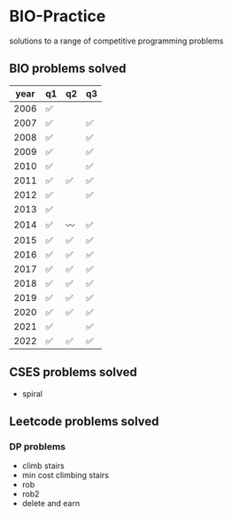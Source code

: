 # BIO-Practice
solutions to a range of competitive programming problems

## BIO problems solved
| year 	| q1 	| q2 	| q3 	|
|------	|----	|----	|----	|
| 2006 	| ✅   	|    	| 	|
| 2007 	| ✅   	|    	| ✅	|
| 2008 	| ✅   	|    	| ✅ 	|
| 2009 	| ✅  	|    	| ✅  	|
| 2010 	| ✅ 	|     | ✅  	|
| 2011 	|  ✅  	|  ✅  	|  ✅  	|
| 2012 	|  ✅  	|    	|  ✅  	|
| 2013 	|  ✅  	|    	|    	|
| 2014 	|  ✅  	| 〰️  	| ✅  	|
| 2015 	|  ✅  	| ✅   	| ✅ 	|
| 2016 	|  ✅  	| ✅   	|  ✅  	|
| 2017 	| ✅  |   ✅ 	| ✅  	|
| 2018 	| ✅  |  ✅  	| ✅  	|
| 2019 	| ✅  | ✅  	| ✅  	|
| 2020 	| ✅  | ✅  	| ✅   	|
| 2021 	| ✅ 	|    	| ✅  	|
| 2022 	| ✅  	| ✅ 	| ✅  	|

## CSES problems solved 
- spiral

## Leetcode problems solved
### DP problems
 - climb stairs
 - min cost climbing stairs
 - rob
 - rob2
 - delete and earn
